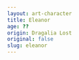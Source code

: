 ```yaml
---
layout: art-character
title: Eleanor
age: ??
origin: Dragalia Lost
original: false
slug: eleanor
---
```

